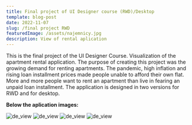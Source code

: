 ```yaml
---
title: Final project of UI Designer course (RWD)/Desktop
template: blog-post
date: 2022-11-07
slug: /final project RWD
featuredImage: /assets/najemnicy.jpg
description: View of rental aplication
---
```

This is the final project of the UI Designer Course.
Visualization of the apartment rental application.
The purpose of creating this project was the growing demand for renting apartments.
The pandemic, high inflation and rising loan installment prices made people unable to afford their own flat.
More and more people want to rent an apartment than live in  fearing an unpaid loan installment.
The application is designed in two versions for RWD and for desktop.

<strong>Below the aplication images:</strong>


![de_view](/assets/main-project-rwd.jpg " RWD view")
![de_view](/assets/desktop-view-final-project.jpg "Desktop view")
![de_view](/assets/search-list.jpg "Search list view")
![de_view](/assets/registration-login.jpg "Registration and login view")

